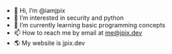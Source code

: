 - 👋 Hi, I’m @iamjpix
- 👀 I’m interested in security and python
- 🌱 I’m currently learning basic programming concepts
- 📫 How to reach me by email at me@jpix.dev
- 🌎 My website is jpix.dev

<!---
iamjpix/iamjpix is a ✨ special ✨ repository because its `README.md` (this file) appears on your GitHub profile.
You can click the Preview link to take a look at your changes.
--->
